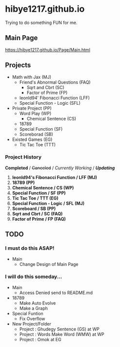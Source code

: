 # hibye1217.github.io
Trying to do something FUN for me.

## Main Page
<https://hibye1217.github.io/Page/Main.html>

## Projects
- Math with Jax (MJ)
  - Friend's Abnormal Questions (FAQ)
    - Sqrt and Cbrt (SC)
    - Factor of Prime (FP)
  - leonld94' Fibonacci Function (LFF)
  - Special Function - Logic (SFL)
- Private Project (PP)
  - Word Play (WP)
    - Chemical Sentence (CS)
  - 18789
  - Special Function (SF)
  - Scoreborad (SB)
- Existed Games (EG)
  - Tic Tac Toe (TTT)

### Project History
**Completed** / ~~Canceled~~ / *Currently Working* / ***Updating***
1. **leonld94's Fibonacci Function / LFF (MJ)**
2. **18789 (PP)**
3. **Chemical Sentence / CS (WP)**
4. **Special Function / SF (PP)**
5. **Tic Tac Toe / TTT (EG)**
6. **Special Function - Logic / SFL (MJ)**
7. **Scoreboard / SB (PP)**
8. **Sqrt and Cbrt / SC (FAQ)**
9. **Factor of Prime / FP (FAQ)**

## TODO

### I must do this ASAP!
- Main
  - Change Design of Main Page

### I will do this someday...
- Main
  - Access Denied send to README.md
- 18789
  - Make Auto Evolve
  - Make a Graph
- Special Funtion
  - Fix Overflow
- New Project/Folder
  - Project : Ghudegy Sentence (GS) at WP
  - Project : Words Make Word (WMW) at WP
  - Project : Omok at EG